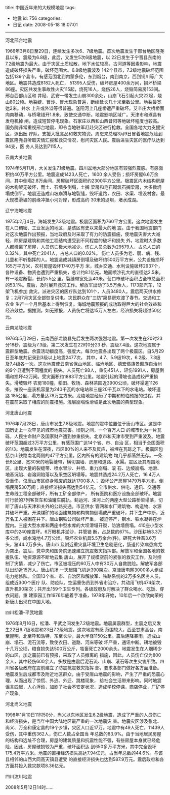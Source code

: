 title: 中国近年来的大规模地震
tags:
  - 地震
id: 756
categories:
  - 日记
date: 2008-05-18 18:07:01
---

河北邢台地震

1966年3月8日至29日，连续发生多次6、7级地震。首次地震发生于邢台地区隆尧县以东，震级为6.8级，此后，又发生5次6级地震，以 22日发生于宁晋县东南的7.2级地震为最大。由于灾区土质松散，地下水位较高，古河道等因素影响，地震造成破坏损失严重，破坏范围大。6.8级地震波及 142个县市，7.2级地震破坏范围包括136个县市。有感范围北到内蒙多伦，东到烟台，南到南京，西到铜川等广大地区。地震共造成8182人死亡， 51395人受伤，破坏房屋400余万间，损坏桥梁86座。灾区共发生事故性火灾115起，烧死16人，烧伤26人，烧毁简易房153间。邢台西部山区和 井陉、武安一带发生山崩300余处，山崩飞石引起火灾22起，烧山80公顷。地裂缝、冒沙、冒水现象普遍，断续延长几十米至数公里。地裂最宽达2米。井水 上升或外溢等很普遍。滏阳河上几座桥遭严重破坏。艾辛庄大桥桥面向南移动，与桥墩错开1.8米，致使交通中断。地震影响区域广。天津市和琢县有发电机掉 闸，造成短暂停电现象。石家庄以西和山西昔阳等地破坏程度也较高。国务院非常重视邢台地震，即令当地驻军赶赴灾区进行抢救。全国各地大力支援灾区，派出医 疗队，支援大批食品和救灾物资。周恩来总理3月9日冒着地震危险到震区隆尧县听取灾情汇报和救灾情况，慰问灾区人民。震后进驻灾区的医疗队达到94支，医 务人员达到7115人。

云南大关地震

1974年5月11月，大关发生7.1级地震。四川盆地大部分地区有较强烈震感。有感面积约40万平方公里。地震造成1423人死亡，1600 余人受伤；损坏房屋6.6万余间，其中倒塌2.8万余间，房屋破坏区面积约2300平方公里。极震区内木结构房屋的木构架无破坏，而土、石墙多倒塌，土搁 梁房和毛石砌筑石搁梁房，大多数坍塌或倒平。地震还造成山坡崩滑与地裂缝，毁坏道路，农田、水渠、埋没村舍。最大规模滑坡的前缘冲抵小河对岸，形成高约 30米的堤坝，堵水成湖。

辽宁海城地震

1975年2月4日，海城发生7.3级地震。极震区面积为760平方公里。这次地震发生在人口稠密、工业发达的地区，是该区有史以来最大的地 震。由于我国地震部门对这次地震作出预报，当地政府及时采取了有力的防震措施，使地震灾害大大减轻，除房屋建筑和其他工程结构遭受到不同程度的破坏和损失 外，地震时大多数人都撤离了房屋，人员伤亡极大地减少。伤亡人员总数为29579人，占总人口的0.32%，其中死亡2041人，占总人口的0.02%。 伤亡人员多为老、弱、病、残、儿童和不听指挥的人。地震造成城镇房倒塌及破坏约500万平方米，公共设施损坏165万平方米，农村房屋毁坏1740万平方 米，城乡交通、水利设施破坏2937个，各种设备、物资也遭到严重损失，总计约8.1亿元。地面喷沙孔大的直径达2.5米。有一地震断裂，长约5.5公 里，裂缝带宽处达40米。营口市破坏面积占全市总面积的53.1%。震后，及时展开救灾工作。解放军出动了3.5万余人，1173部汽车，12架飞机参加 救灾。派进灾区的医疗队达到101个，人员3480人。震后两天供水修复；2月7月灾区全部恢复供电。灾民群众在“三防”简易房欢渡了春节。交通和工农业 生产一个月后基本上得到恢复。海城地震预报的成功取得巨大的社会效益和经济效益。据推测，如无预报，人员伤亡将达15万人左右，经济损失将超过50亿元。

云南龙陵地震

1976年5月29日，云南西部龙陵县先后发生两次强烈地震。第一次发生在20时23分18秒，震级为7.3级，第二次发生在22时0分23 秒，震级7.4级。这次地震属于震群型地震。余震活动额度高，强度大。每次地震各出现了两个极震区。自5月29日至年底共记录到3级以上地震2477次， 其中，4.7、5.9级19次，6.2级、7.3级及7.4级各一次。这次地震使云南省保山地区、临沧地区、德宏傣族景颇族自治州的9个县遭到不同程度的 损失。人员死亡98人，重伤451人，轻伤1991人，房屋倒塌和损坏42万间。受灾面积约1883平方公里。地震引起的滑坡也造成较严重损失。滑坡毁坏 农房180幢，稻田、牧场、森林茶园近3900公顷，破坏渠道1126条，摧毁一座装机容量为240千瓦的水电站和三座20千瓦以下的水电站。破坏道路 185公里，塌方量达78万立方米。龙陵地震经历了中期和短临预报的过程，并在震前采取了相应的防震措施。浅层崩塌性滑坡是此次地震的典型现象。

河北唐山地震

1976年7月28日，唐山市发生7.8级地震。地震的震中位置位于唐山市区。这是中国历史上一次罕见的城市地震灾害。顷刻之间，一个百万人口 的城市化为一片瓦砾，人民生命财产及国家财产遭到惨重损失。北京市和天津市受到严重波及。地震破坏范围超过3万平方公里，有感范围广达14个省、市、自治 区，相当于全国面积的1/3。地震发生在深夜，市区80%的人来不及反应，被埋在瓦砾之下。极震区包括京山铁路南北两侧的47平方公里。区内所有的建筑物 均几乎都荡然无存。一条长8公里、宽30米的地裂缝带，横切围墙、房屋和道路、水渠。震区及其周围地区，出现大量的裂缝带、喷水冒沙、井喷、重力崩塌、滚 石、边坡崩塌、地滑、地基沉陷、岩溶洞陷落以及采空区坍塌等。地震共造成24.2万人死亡，16.4万人受重伤，仅唐山市区终身残废的就达1700多人； 毁坏公产房屋1479万平方米，倒塌民房530万间；直接经济损失高达到54亿元。全市供水、供电、通讯、交通等生命线工程全部破坏，所有工矿全部停产， 所有医院和医疗设施全部破坏。地震时行驶的7列客货车和油罐车脱轨。蓟运河、滦河上的两座大型公路桥梁塌落，切断了唐山与天津和关外的公路交通。市区供水 管网和水厂建筑物、构造物、水源井破坏严重。开滦煤矿的地面建筑物和构筑物倒塌或严重破坏，井下生产中断，近万名工人被困在井下。唐山钢铁公司破坏严重， 被迫停产，钢水、铁水凝铸在炉膛内。三座大型水库和两座中型水库的大坝滑塌开裂，防浪墙倒塌。410座小型水库中的240座震坏。6万眼机井淤沙，井管错 断，占总数的67%。沙压耕地3.3万多公顷，咸水淹地4.7万公顷。毁坏农业机具5.5万余台(件)。砸死大牲畜3.6万头，猪44.2万多头。唐山市 及附近重灾县环境卫生急剧恶化，肠道传染病患病尤为突出。震后，党中央和国务院迅速建立抗震救灾指挥部。解放军和全国各地的救援队伍、物资源源不断地云集 唐山，展开了规模空前的紧张的救灾工作，及时控制了灾情，减少了伤亡。市区被埋压的60万人中有30万人自救脱险。解放军各部队出动近15万人。唐山机场 一天起降飞机达390架次。京津唐电网3000多人组成电力抢修队。全国13个省、市、自治区和解放军、铁路系统的2万多名医务人员，组成近300个医疗 队、防疫队。空运重伤员到外省市治疗，共动用飞机474架次，直升机90架次；共开出159个卫生专列。各级政府及时解决了群众喝水、吃饭、穿衣问题。重 建家园工作1976年底着手准备，1978年开始，10年后一个欣欣向荣的新唐山出现在中国大地。

四川松潘-平武地震

1976年8月16日，松潘、平武之间发生7.2级地震。地震属震群型，主震之后又发生22日6.7级地震和23日7.2级地震。这次地震有感 范围较大，西至甘肃高台，南至昆明，北至呼和浩特，东至长沙，最大半径1150公里。震后连降暴雨，造成山崩、塌石、泥石流等，致使农田、道路、河床等破 坏严重，通讯中断。耕地被毁十几万公顷，粮食损失达500万公斤，牲畜死亡2000余头。地震发生在人烟稀少的山区，加之震前已有预报，采取了人员撤离的 措施，因此，人员伤亡仅为800余人，其中轻伤600余人。多数是由震后泥石流、山崩、滚石等次生灾害所致。四川省各级政府在震前建立了防震抗震救灾指挥 部，要求各部门做好各方面准备。地震发生后成都市及附近地区群众，由于受唐山地震的影响，产生了严重的恐震心理，从而出现了惊慌、外逃、外迁、跳楼现象， 给社会生活带来影响。同时地震谣言四起，人心浮动，加剧了社会不安定状况，造成学校停课，商店停业，厂矿停产现象。

河北尚义地震

1998年1月10日11时50分，尚义以东地区发生6.2级地震，造成了严重的人员伤亡和经济损失，是当年中国大陆地区最严重的一次地震灾 害。地震灾区涉及张北、尚义、万全和康定县的19个乡镇，灾区人口近17万。地震中有49人死亡，11439人受伤，其中重伤362人，伤亡人数占全国当 年总数的83.9%。由于当地居民房屋的结构和选址不合理，房屋的建筑质量和抗震性能不强，有些房屋本身就已经危险，因此，房屋破损较为严重，破坏面积达 到650多万平方米，其中完全毁坏175.4万平方米。地震的直接经济损失高达7.94亿元，占当年总数的44.6%。与该县相邻的山西大同高天镇县遭受 的直接经济损失也达到587.9万元。震后政府和各方面共投入救灾款项8.36亿元。

四川汶川地震

2008年5月12日14时......